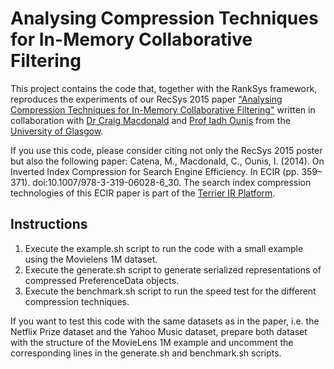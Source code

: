# Analysing Compression Techniques for In-Memory Collaborative Filtering

This project contains the code that, together with the RankSys framework, reproduces the experiments of our RecSys 2015 paper ["Analysing Compression Techniques for In-Memory Collaborative Filtering"](http://ceur-ws.org/Vol-1441/recsys2015_poster2.pdf) written in collaboration with [Dr Craig Macdonald](http://www.dcs.gla.ac.uk/~craigm/) and [Prof Iadh Ounis](http://www.dcs.gla.ac.uk/~ounis/) from the [University of Glasgow](http://www.gla.ac.uk/]).

If you use this code, please consider citing not only the RecSys 2015 poster but also the following paper: Catena, M., Macdonald, C., Ounis, I. (2014). On Inverted Index Compression for Search Engine Efficiency. In ECIR (pp. 359–371). doi:10.1007/978-3-319-06028-6_30. The search index compression technologies of this ECIR paper is part of the [Terrier IR Platform](http://terrier.org/docs/v4.0/compression.html">http://terrier.org/docs/v4.0/compression.html).

## Instructions

1. Execute the example.sh script to run the code with a small example using the Movielens 1M dataset.
2. Execute the generate.sh script to generate serialized representations of compressed PreferenceData objects.
3. Execute the benchmark.sh script to run the speed test for the different compression techniques.

If you want to test this code with the same datasets as in the paper, i.e. the Netflix Prize dataset and the Yahoo Music dataset, prepare both dataset with the structure of the MovieLens 1M example and uncomment the corresponding lines in the generate.sh and benchmark.sh scripts.
